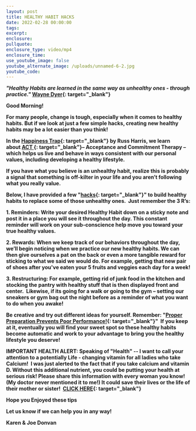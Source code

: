 ```yaml
---
layout: post
title: HEALTHY HABIT HACKS
date: 2022-02-28 00:00:00
tags:
excerpt:
enclosure:
pullquote:
enclosure_type: video/mp4
enclosure_time:
use_youtube_image: false
youtube_alternate_image: /uploads/unnamed-6-2.jpg
youtube_code:
---
```

***"Healthy Habits are learned in the same way as unhealthy ones - through practice.******"&nbsp;*****[Wayne Dyer](https://t.e2ma.net/click/f50xqd/zwff20l/fxas6e){: target="_blank"}**

**Good Morning\! &nbsp;**

**For many people, change is tough, especially when it comes to healthy habits. But if we look at just a few simple hacks, creating new healthy habits may be a lot easier than you think\!**

**In the&nbsp;[Happiness Trap](https://t.e2ma.net/click/f50xqd/zwff20l/vpbs6e){: target="_blank"}&nbsp;by Russ Harris, we learn about&nbsp;[ACT&nbsp;](https://t.e2ma.net/click/f50xqd/zwff20l/bics6e){: target="_blank"}– Acceptance and Commitment Therapy – which helps us live and behave in ways consistent with our personal values, including developing a healthy lifestyle.**

**If you have what you believe is an unhealthy habit, realize this is probably a signal that something is off-kilter in your life and you aren’t following what you really value.**

**Below, I have provided a few "[hacks](https://t.e2ma.net/click/f50xqd/zwff20l/rads6e){: target="_blank"}" to build healthy habits to replace some of those unhealthy ones. &nbsp;Just remember the 3 R’s:**

**1\. Reminders: Write your desired Healthy Habit down on a sticky note and post it in a place you will see it throughout the day. This constant reminder will work on your sub-conscience help move you toward your true healthy values.**

**2\. Rewards: When we keep track of our behaviors throughout the day, we’ll begin noticing when we practice our new healthy habits. We can then give ourselves a pat on the back or even a more tangible reward for sticking to what we said we would do. For example, getting that new pair of shoes after you've eaten your 5 fruits and veggies each day for a week\!**

**3\. Restructuring: For example, getting rid of junk food in the kitchen and stocking the pantry with healthy stuff that is then displayed front and center.&nbsp; Likewise, if its going for a walk or going to the gym – setting our sneakers or gym bag out the night before as a reminder of what you want to do when you awake\!**

**Be creative and try out different ideas for yourself. Remember: "[Proper Preparation Prevents Poor Performance\!](https://t.e2ma.net/click/f50xqd/zwff20l/72ds6e){: target="_blank"}"&nbsp; If you keep at it, eventually you will find your sweet spot so these healthy habits become automatic and work to your advantage to bring you the healthy lifestyle you deserve\!**

**IMPORTANT HEALTH ALERT: Speaking of "Health" -- I want to call your attention to a potentially Life - changing vitamin for all ladies who take Calcium\!&nbsp; I was just alerted to the fact that if you take calcium and vitamin D. Without this additional nutrient, you could be putting your health at serious risk\! Please share this information with every woman you know\! (My doctor never mentioned it to me\!) It could save their lives or the life of their mother or sister\! &nbsp;[CLICK HERE](https://t.e2ma.net/click/f50xqd/zwff20l/nves6e){: target="_blank"}**

**Hope you Enjoyed these tips**

**Let us know if we can help you in any way\!&nbsp;**

**Karen & Joe Donvan&nbsp;**
